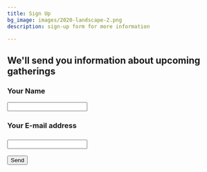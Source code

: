 ```yaml
---
title: Sign Up
bg_image: images/2020-landscape-2.png
description: sign-up form for more information

---
```

## We'll send you information about upcoming gatherings

<form action="[https://getform.io/f/90d4734d-956d-41db-b285-c2898d6a7d60](https://getform.io/f/90d4734d-956d-41db-b285-c2898d6a7d60 "https://getform.io/f/90d4734d-956d-41db-b285-c2898d6a7d60")" method="POST"> 

### Your Name

<input type="text" name="name">

### Your E-mail address

### <input type="email" name="email"> 

<break>

<button type="submit">Send</button> </form>